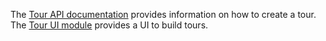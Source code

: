 The [Tour API documentation](/node/1934442) provides information on how to create a tour. The [Tour UI module](/project/tour%5Fui) provides a UI to build tours.